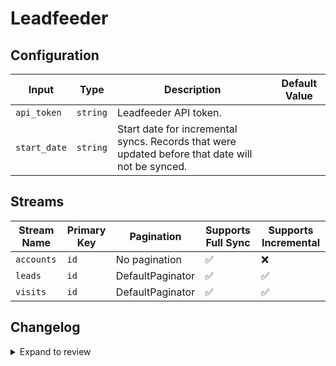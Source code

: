 # Leadfeeder

## Configuration

| Input | Type | Description | Default Value |
|-------|------|-------------|---------------|
| `api_token` | `string` | Leadfeeder API token.  |  |
| `start_date` | `string` | Start date for incremental syncs. Records that were updated before that date will not be synced.  |  |

## Streams
| Stream Name | Primary Key | Pagination | Supports Full Sync | Supports Incremental |
|-------------|-------------|------------|---------------------|----------------------|
| `accounts` | `id` | No pagination | ✅ |  ❌  |
| `leads` | `id` | DefaultPaginator | ✅ |  ✅  |
| `visits` | `id` | DefaultPaginator | ✅ |  ✅  |


## Changelog

<details>
  <summary>Expand to review</summary>

| Version | Date | Pull Request | Subject |
|---------|------|--------------|---------|
| 0.0.37 | 2025-09-24 | [66649](https://github.com/airbytehq/airbyte/pull/66649) | Update dependencies |
| 0.0.36 | 2025-09-09 | [66102](https://github.com/airbytehq/airbyte/pull/66102) | Update dependencies |
| 0.0.35 | 2025-08-23 | [65309](https://github.com/airbytehq/airbyte/pull/65309) | Update dependencies |
| 0.0.34 | 2025-08-09 | [64601](https://github.com/airbytehq/airbyte/pull/64601) | Update dependencies |
| 0.0.33 | 2025-08-02 | [64269](https://github.com/airbytehq/airbyte/pull/64269) | Update dependencies |
| 0.0.32 | 2025-07-26 | [63836](https://github.com/airbytehq/airbyte/pull/63836) | Update dependencies |
| 0.0.31 | 2025-07-19 | [63500](https://github.com/airbytehq/airbyte/pull/63500) | Update dependencies |
| 0.0.30 | 2025-07-12 | [63103](https://github.com/airbytehq/airbyte/pull/63103) | Update dependencies |
| 0.0.29 | 2025-07-05 | [62567](https://github.com/airbytehq/airbyte/pull/62567) | Update dependencies |
| 0.0.28 | 2025-06-28 | [62170](https://github.com/airbytehq/airbyte/pull/62170) | Update dependencies |
| 0.0.27 | 2025-06-21 | [61791](https://github.com/airbytehq/airbyte/pull/61791) | Update dependencies |
| 0.0.26 | 2025-06-14 | [60714](https://github.com/airbytehq/airbyte/pull/60714) | Update dependencies |
| 0.0.25 | 2025-05-10 | [59779](https://github.com/airbytehq/airbyte/pull/59779) | Update dependencies |
| 0.0.24 | 2025-05-03 | [59282](https://github.com/airbytehq/airbyte/pull/59282) | Update dependencies |
| 0.0.23 | 2025-04-26 | [58822](https://github.com/airbytehq/airbyte/pull/58822) | Update dependencies |
| 0.0.22 | 2025-04-19 | [58216](https://github.com/airbytehq/airbyte/pull/58216) | Update dependencies |
| 0.0.21 | 2025-04-12 | [57686](https://github.com/airbytehq/airbyte/pull/57686) | Update dependencies |
| 0.0.20 | 2025-04-05 | [57052](https://github.com/airbytehq/airbyte/pull/57052) | Update dependencies |
| 0.0.19 | 2025-03-29 | [56688](https://github.com/airbytehq/airbyte/pull/56688) | Update dependencies |
| 0.0.18 | 2025-03-22 | [56080](https://github.com/airbytehq/airbyte/pull/56080) | Update dependencies |
| 0.0.17 | 2025-03-08 | [55488](https://github.com/airbytehq/airbyte/pull/55488) | Update dependencies |
| 0.0.16 | 2025-03-01 | [54820](https://github.com/airbytehq/airbyte/pull/54820) | Update dependencies |
| 0.0.15 | 2025-02-22 | [54359](https://github.com/airbytehq/airbyte/pull/54359) | Update dependencies |
| 0.0.14 | 2025-02-15 | [53795](https://github.com/airbytehq/airbyte/pull/53795) | Update dependencies |
| 0.0.13 | 2025-02-08 | [53277](https://github.com/airbytehq/airbyte/pull/53277) | Update dependencies |
| 0.0.12 | 2025-02-01 | [52733](https://github.com/airbytehq/airbyte/pull/52733) | Update dependencies |
| 0.0.11 | 2025-01-25 | [52281](https://github.com/airbytehq/airbyte/pull/52281) | Update dependencies |
| 0.0.10 | 2025-01-18 | [51811](https://github.com/airbytehq/airbyte/pull/51811) | Update dependencies |
| 0.0.9 | 2025-01-11 | [51217](https://github.com/airbytehq/airbyte/pull/51217) | Update dependencies |
| 0.0.8 | 2024-12-28 | [50144](https://github.com/airbytehq/airbyte/pull/50144) | Update dependencies |
| 0.0.7 | 2024-12-14 | [49624](https://github.com/airbytehq/airbyte/pull/49624) | Update dependencies |
| 0.0.6 | 2024-12-12 | [49244](https://github.com/airbytehq/airbyte/pull/49244) | Update dependencies |
| 0.0.5 | 2024-12-11 | [48909](https://github.com/airbytehq/airbyte/pull/48909) | Starting with this version, the Docker image is now rootless. Please note that this and future versions will not be compatible with Airbyte versions earlier than 0.64 |
| 0.0.4 | 2024-11-04 | [48292](https://github.com/airbytehq/airbyte/pull/48292) | Update dependencies |
| 0.0.3 | 2024-10-29 | [47916](https://github.com/airbytehq/airbyte/pull/47916) | Update dependencies |
| 0.0.2 | 2024-10-28 | [47617](https://github.com/airbytehq/airbyte/pull/47617) | Update dependencies |
| 0.0.1 | 2024-08-21 | | Initial release by natikgadzhi via Connector Builder |

</details>
